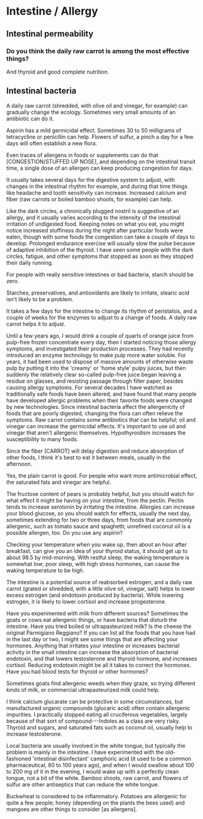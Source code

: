 # Intestine / Allergy

## Intestinal permeability

### Do you think the daily raw carrot is among the most effective things?
And thyroid and good complete nutrition.

## Intestinal bacteria

A daily raw carrot (shredded, with olive oil and vinegar, for example) can gradually change the ecology. Sometimes very small amounts of an antibiotic can do it.

Aspirin has a mild germicidal effect. Sometimes 30 to 50 milligrams of tetracycline or penicillin can help. Flowers of sulfur, a pinch a day for a few days will often establish a new flora.

Even traces of allergens in foods or supplements can do that [CONGESTION/STUFFED UP NOSE], and depending on the intestinal transit time, a single dose of an allergen can keep producing congestion for days.

It usually takes several days for the digestive system to adjust, with changes in the intestinal rhythm for example, and during that time things like headache and tooth sensitivity can increase. Increased calcium and fiber (raw carrots or boiled bamboo shoots, for example) can help.

Like the dark circles, a chronically plugged nostril is suggestive of an allergy, and it usually varies according to the intensity of the intestinal irritation of undigested food. Keeping notes on what you eat, you might notice increased stuffiness during the night after particular foods were eaten, though with some foods the congestion can take a couple of days to develop. Prolonged endurance exercise will usually slow the pulse because of adaptive inhibition of the thyroid. I have seen some people with the dark circles, fatigue, and other symptoms that stopped as soon as they stopped their daily running.

For people with really sensitive intestines or bad bacteria, starch should be zero.

Starches, preservatives, and antioxidants are likely to irritate, stearic acid isn't likely to be a problem.

It takes a few days for the intestine to change its rhythm of peristalsis, and a couple of weeks for the enzymes to adjust to a change of foods. A daily raw carrot helps it to adjust.

Until a few years ago, I would drink a couple of quarts of orange juice from pulp-free frozen concentrate every day, then I started noticing those allergy symptoms, and investigated their production processes. They had recently introduced an enzyme technology to make pulp more water soluble. For years, it had been used to dispose of massive amounts of otherwise waste pulp by putting it into the 'creamy' or 'home style' pulpy juices, but then suddenly the relatively clear so-called pulp-free juice began leaving a residue on glasses, and resisting passage through filter paper, besides causing allergy symptoms. For several decades I have watched as traditionally safe foods have been altered, and have found that many people have developed allergic problems when their favorite foods were changed by new technologies. Since intestinal bacteria affect the allergenicity of foods that are poorly digested, changing the flora can often relieve the symptoms. Raw carrot contains some antibiotics that can be helpful; oil and vinegar can increase the germicidal effects. It's important to use oil and vinegar that aren't allergenic themselves. Hypothyroidism increases the susceptibility to many foods.

Since the fiber [CARROT] will delay digestion and reduce absorption of other foods, I think it's best to eat it between meals, usually in the afternoon.

Yes, the plain carrot is good. For people who want more antimicrobial effect, the saturated fats and vinegar are helpful.

The fructose content of pears is probably helpful, but you should watch for what effect it might be having on your intestine, from the pectin. Pectin tends to increase serotonin by irritating the intestine. Allergies can increase your blood glucose, so you should watch for effects, usually the next day, sometimes extending for two or three days, from foods that are commonly allergenic, such as tomato sauce and spaghetti; unrefined coconut oil is a possible allergen, too. Do you use any aspirin?

Checking your temperature when you wake up, then about an hour after breakfast, can give you an idea of your thyroid status, it should get up to about 98.5 by mid-morning. With restful sleep, the waking temperature is somewhat low; poor sleep, with high stress hormones, can cause the waking temperature to be high.

The intestine is a potential source of reabsorbed estrogen, and a daily raw carrot (grated or shredded, with a little olive oil, vinegar, salt) helps to lower excess estrogen (and endotoxin produced by bacteria). While lowering estrogen, it is likely to lower cortisol and increase progesterone.

Have you experimented with milk from different sources? Sometimes the goats or cows eat allergenic things, or have bacteria that disturb the intestine. Have you tried boiled or ultrapasteurized milk? Is the cheese the original Parmigiano Reggiano? If you can list all the foods that you have had in the last day or two, I might see some things that are affecting your hormones. Anything that irritates your intestine or increases bacterial activity in the small intestine can increase the absorption of bacterial endotoxin, and that lowers testosterone and thyroid hormone, and increases cortisol. Reducing endotoxin might be all it takes to correct the hormones. Have you had blood tests for thyroid or other hormones?

Sometimes goats find allergenic weeds when they graze, so trying different kinds of milk, or commercial ultrapasteurized milk could help.

I think calcium glucarate can be protective in some circumstances, but manufactured organic compounds (glucaric acid) often contain allergenic impurities. I practically stopped eating all cruciferous vegetables, largely because of that sort of compound---Indoles as a class are very risky. Thyroid and sugars, and saturated fats such as coconut oil, usually help to increase testosterone.

Local bacteria are usually involved in the white tongue, but typically the problem is mainly in the intestine. I have experimented with the old-fashioned 'intestinal disinfectant' camphoric acid (it used to be a common pharmaceutical, 80 to 100 years ago), and when I would swallow about 100 to 200 mg of it in the evening, I would wake up with a perfectly clean tongue, not a bit of the white. Bamboo shoots, raw carrot, and flowers of sulfur are other antiseptics that can reduce the white tongue.

Buckwheat is considered to be inflammatory. Potatoes are allergenic for quite a few people; honey (depending on the plants the bees used) and mangoes are other things to consider [as allergens].